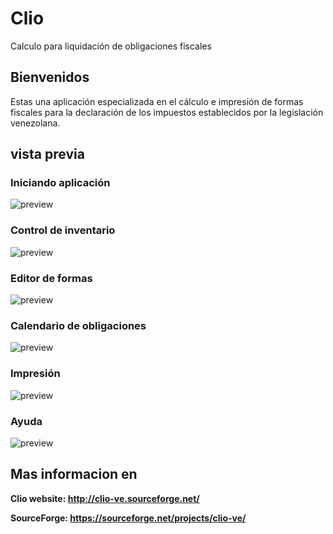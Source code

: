 # Clio
Calculo para liquidación de obligaciones fiscales

## Bienvenidos
Estas una aplicación especializada en el cálculo e impresión de formas fiscales para la declaración de los impuestos establecidos por la legislación venezolana.

## vista previa

### Iniciando aplicación
![preview](http://clio-ve.sourceforge.net/images/prev_gui.gif)

### Control de inventario
![preview](http://clio-ve.sourceforge.net/images/prev_stock.gif)

### Editor de formas
![preview](http://clio-ve.sourceforge.net/images/prev_forme.gif)

### Calendario de obligaciones
![preview](http://clio-ve.sourceforge.net/images/prev_dutyc.gif)

### Impresión
![preview](http://clio-ve.sourceforge.net/images/prev_print.gif)

### Ayuda
![preview](http://clio-ve.sourceforge.net/images/prev_help.gif)

## Mas informacion en
**Clio website: 
http://clio-ve.sourceforge.net/**

**SourceForge: 
https://sourceforge.net/projects/clio-ve/**
